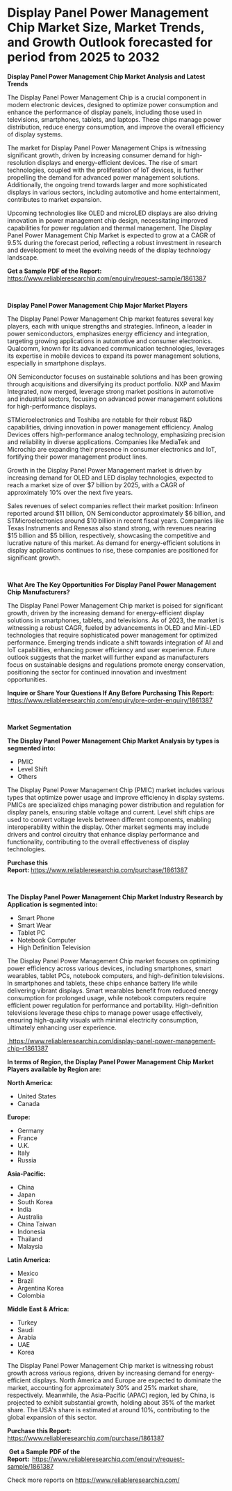 <p><h1>Display Panel Power Management Chip Market Size, Market Trends, and Growth Outlook forecasted for period from 2025 to 2032</h1></p><p><strong>Display Panel Power Management Chip Market Analysis and Latest Trends</strong></p>
<p><p>The Display Panel Power Management Chip is a crucial component in modern electronic devices, designed to optimize power consumption and enhance the performance of display panels, including those used in televisions, smartphones, tablets, and laptops. These chips manage power distribution, reduce energy consumption, and improve the overall efficiency of display systems.</p><p>The market for Display Panel Power Management Chips is witnessing significant growth, driven by increasing consumer demand for high-resolution displays and energy-efficient devices. The rise of smart technologies, coupled with the proliferation of IoT devices, is further propelling the demand for advanced power management solutions. Additionally, the ongoing trend towards larger and more sophisticated displays in various sectors, including automotive and home entertainment, contributes to market expansion.</p><p>Upcoming technologies like OLED and microLED displays are also driving innovation in power management chip design, necessitating improved capabilities for power regulation and thermal management. The Display Panel Power Management Chip Market is expected to grow at a CAGR of 9.5% during the forecast period, reflecting a robust investment in research and development to meet the evolving needs of the display technology landscape.</p></p>
<p><strong>Get a Sample PDF of the Report:&nbsp;</strong> <a href="https://www.reliableresearchiq.com/enquiry/request-sample/1861387?utm_campaign=2237&utm_medium=2&utm_source=Github&utm_content=ia&utm_term=13022025&utm_id=display-panel-power-management-chip">https://www.reliableresearchiq.com/enquiry/request-sample/1861387</a></p>
<p>&nbsp;</p>
<p><strong>Display Panel Power Management Chip Major Market Players</strong></p>
<p><p>The Display Panel Power Management Chip market features several key players, each with unique strengths and strategies. Infineon, a leader in power semiconductors, emphasizes energy efficiency and integration, targeting growing applications in automotive and consumer electronics. Qualcomm, known for its advanced communication technologies, leverages its expertise in mobile devices to expand its power management solutions, especially in smartphone displays.</p><p>ON Semiconductor focuses on sustainable solutions and has been growing through acquisitions and diversifying its product portfolio. NXP and Maxim Integrated, now merged, leverage strong market positions in automotive and industrial sectors, focusing on advanced power management solutions for high-performance displays.</p><p>STMicroelectronics and Toshiba are notable for their robust R&D capabilities, driving innovation in power management efficiency. Analog Devices offers high-performance analog technology, emphasizing precision and reliability in diverse applications. Companies like MediaTek and Microchip are expanding their presence in consumer electronics and IoT, fortifying their power management product lines.</p><p>Growth in the Display Panel Power Management market is driven by increasing demand for OLED and LED display technologies, expected to reach a market size of over $7 billion by 2025, with a CAGR of approximately 10% over the next five years.</p><p>Sales revenues of select companies reflect their market position: Infineon reported around $11 billion, ON Semiconductor approximately $6 billion, and STMicroelectronics around $10 billion in recent fiscal years. Companies like Texas Instruments and Renesas also stand strong, with revenues nearing $15 billion and $5 billion, respectively, showcasing the competitive and lucrative nature of this market. As demand for energy-efficient solutions in display applications continues to rise, these companies are positioned for significant growth.</p></p>
<p>&nbsp;</p>
<p><strong>What Are The Key Opportunities For Display Panel Power Management Chip Manufacturers?</strong></p>
<p><p>The Display Panel Power Management Chip market is poised for significant growth, driven by the increasing demand for energy-efficient display solutions in smartphones, tablets, and televisions. As of 2023, the market is witnessing a robust CAGR, fueled by advancements in OLED and Mini-LED technologies that require sophisticated power management for optimized performance. Emerging trends indicate a shift towards integration of AI and IoT capabilities, enhancing power efficiency and user experience. Future outlook suggests that the market will further expand as manufacturers focus on sustainable designs and regulations promote energy conservation, positioning the sector for continued innovation and investment opportunities.</p></p>
<p><strong>Inquire or Share Your Questions If Any Before Purchasing This Report:</strong> <a href="https://www.reliableresearchiq.com/enquiry/pre-order-enquiry/1861387?utm_campaign=2237&utm_medium=2&utm_source=Github&utm_content=ia&utm_term=13022025&utm_id=display-panel-power-management-chip">https://www.reliableresearchiq.com/enquiry/pre-order-enquiry/1861387</a></p>
<p>&nbsp;</p>
<p><strong>Market Segmentation</strong></p>
<p><strong>The Display Panel Power Management Chip Market Analysis by types is segmented into:</strong></p>
<p><ul><li>PMIC</li><li>Level Shift</li><li>Others</li></ul></p>
<p><p>The Display Panel Power Management Chip (PMIC) market includes various types that optimize power usage and improve efficiency in display systems. PMICs are specialized chips managing power distribution and regulation for display panels, ensuring stable voltage and current. Level shift chips are used to convert voltage levels between different components, enabling interoperability within the display. Other market segments may include drivers and control circuitry that enhance display performance and functionality, contributing to the overall effectiveness of display technologies.</p></p>
<p><strong>Purchase this Report:&nbsp;</strong><a href="https://www.reliableresearchiq.com/purchase/1861387?utm_campaign=2237&utm_medium=2&utm_source=Github&utm_content=ia&utm_term=13022025&utm_id=display-panel-power-management-chip">https://www.reliableresearchiq.com/purchase/1861387</a></p>
<p>&nbsp;</p>
<p><strong>The Display Panel Power Management Chip Market Industry Research by Application is segmented into:</strong></p>
<p><ul><li>Smart Phone</li><li>Smart Wear</li><li>Tablet PC</li><li>Notebook Computer</li><li>High Definition Television</li></ul></p>
<p><p>The Display Panel Power Management Chip market focuses on optimizing power efficiency across various devices, including smartphones, smart wearables, tablet PCs, notebook computers, and high-definition televisions. In smartphones and tablets, these chips enhance battery life while delivering vibrant displays. Smart wearables benefit from reduced energy consumption for prolonged usage, while notebook computers require efficient power regulation for performance and portability. High-definition televisions leverage these chips to manage power usage effectively, ensuring high-quality visuals with minimal electricity consumption, ultimately enhancing user experience.</p></p>
<p><a href="https://www.reliableresearchiq.com/display-panel-power-management-chip-r1861387?utm_campaign=2237&utm_medium=2&utm_source=Github&utm_content=ia&utm_term=13022025&utm_id=display-panel-power-management-chip">&nbsp;https://www.reliableresearchiq.com/display-panel-power-management-chip-r1861387</a></p>
<p><strong>In terms of Region, the Display Panel Power Management Chip Market Players available by Region are:</strong></p>
<p>
    <p> <strong> North America: </strong>
        <ul>
            <li>United States</li>
            <li>Canada</li>
        </ul>
        </p> 
    <p> <strong> Europe: </strong>
        <ul>
            <li>Germany</li>
            <li>France</li>
            <li>U.K.</li>
            <li>Italy</li>
            <li>Russia</li>
        </ul>
        </p> 
    <p> <strong> Asia-Pacific: </strong>
        <ul>
            <li>China</li>
            <li>Japan</li>
            <li>South Korea</li>
            <li>India</li>
            <li>Australia</li>
            <li>China Taiwan</li>
            <li>Indonesia</li>
            <li>Thailand</li>
            <li>Malaysia</li>
        </ul>
        </p> 
    <p> <strong> Latin America: </strong>
        <ul>
            <li>Mexico</li>
            <li>Brazil</li>
            <li>Argentina Korea</li>
            <li>Colombia</li>
        </ul>
        </p> 
    <p> <strong> Middle East & Africa: </strong>
        <ul>
            <li>Turkey</li>
            <li>Saudi</li>
            <li>Arabia</li>
            <li>UAE</li>
            <li>Korea</li>
        </ul>
    </p>
    </p>
<p><p>The Display Panel Power Management Chip market is witnessing robust growth across various regions, driven by increasing demand for energy-efficient displays. North America and Europe are expected to dominate the market, accounting for approximately 30% and 25% market share, respectively. Meanwhile, the Asia-Pacific (APAC) region, led by China, is projected to exhibit substantial growth, holding about 35% of the market share. The USA's share is estimated at around 10%, contributing to the global expansion of this sector.</p></p>
<p><strong>Purchase this Report: </strong><a href="https://www.reliableresearchiq.com/purchase/1861387?utm_campaign=2237&utm_medium=2&utm_source=Github&utm_content=ia&utm_term=13022025&utm_id=display-panel-power-management-chip">https://www.reliableresearchiq.com/purchase/1861387</a></p>
<p>&nbsp;<strong>Get a Sample PDF of the Report:&nbsp;&nbsp;</strong><a href="https://www.reliableresearchiq.com/enquiry/request-sample/1861387?utm_campaign=2237&utm_medium=2&utm_source=Github&utm_content=ia&utm_term=13022025&utm_id=display-panel-power-management-chip">https://www.reliableresearchiq.com/enquiry/request-sample/1861387</a></p>
<p><strong></strong></p>
<p>Check more reports on <a href="https://www.reliableresearchiq.com/?utm_campaign=2237&utm_medium=2&utm_source=Github&utm_content=ia&utm_term=13022025&utm_id=display-panel-power-management-chip">https://www.reliableresearchiq.com/</a></p>